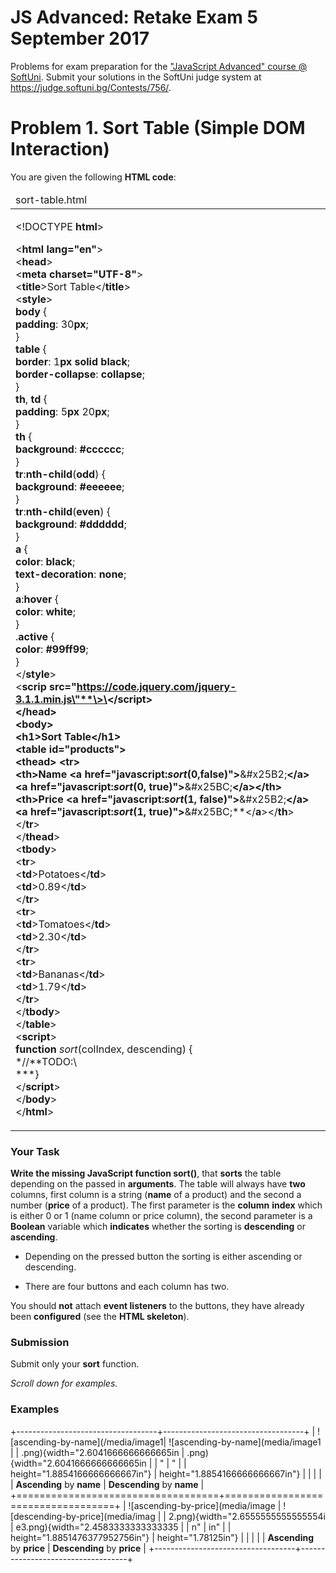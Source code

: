 JS Advanced: Retake Exam 5 September 2017
=========================================

Problems for exam preparation for the ["JavaScript Advanced" course @
SoftUni](https://softuni.bg/courses/javascript-advanced). Submit your
solutions in the SoftUni judge system at
<https://judge.softuni.bg/Contests/756/>.

Problem 1. Sort Table (Simple DOM Interaction)
==============================================

You are given the following **HTML code**:

<table>
    <thead>
        <tr><td>sort-table.html</td></tr>
    </thead>
    <tbody>
        <tr>
            <td>

  \<!DOCTYPE **html**\>  
                                    
  \<**html lang=\"en\"**\>                                            
  \<**head**\>                                                        
  \<**meta charset=\"UTF-8\"**\>                                      
  \<**title**\>Sort Table\</**title**\>                               
    \<**style**\>  
       **body** {  
  **padding**: 30**px**;  
  }  
  **table** {  
  **border**: 1**px solid black**;  
  **border-collapse**: **collapse**;  
  }  
  **th**, **td** {  
  **padding**: 5**px** 20**px**;  
  }  
  **th** {  
  **background**: **\#cccccc**;  
  }  
  **tr**:**nth-child**(**odd**) {  
  **background**: **\#eeeeee**;  
  }  
  **tr**:**nth-child**(**even**) {  
  **background**: **\#dddddd**;  
  }  
  **a** {  
  **color**: **black**;  
  **text-decoration**: **none**;  
  }  
  **a**:**hover** {  
  **color**: **white**;  
  }  
  .**active** {  
  **color**: **\#99ff99**;  
  }  
  \</**style**\>  
  \<**scrip src=\"https://code.jquery.com/jquery-3.1.1.min.js\"**\>\</**script**\>  
  \</**head**\>  
  \<**body**\>  
  \<**h1**\>Sort Table\</**h1**\>  
  \<**table id=\"products\"**\>  
  \<**thead**\> 
  \<**tr**\>  
  \<**th**\>Name \<**a href=\"javascript:***sort***(0,false)\"**\>**&\#x25B2;**\</**a**\>   
  \<**a href=\"javascript:***sort***(0, true)\"**\>**&\#x25BC;**\</**a**\>\</**th**\>  
  \<**th**\>Price \<**a href=\"javascript:***sort***(1, false)\"**\>**&\#x25B2;**\</**a**\>  
   \<**a href=\"javascript:***sort***(1, true)\"**\>**&\#x25BC;**\</**a**\>\</**th**\>  
  \</**tr**\>  
  \</**thead**\>  
  \<**tbody**\>  
  \<**tr**\>  
  \<**td**\>Potatoes\</**td**\>  
  \<**td**\>0.89\</**td**\>  
  \</**tr**\>  
  \<**tr**\>  
  \<**td**\>Tomatoes\</**td**\>  
  \<**td**\>2.30\</**td**\>  
  \</**tr**\>  
  \<**tr**\>  
  \<**td**\>Bananas\</**td**\>  
  \<**td**\>1.79\</**td**\>  
  \</**tr**\>  
  \</**tbody**\>  
  \</**table**\>  
  \<**script**\>  
  **function** *sort*(colIndex, descending) {  
  *//**TODO:\  
  ***}  
  \</**script**\>    
  \</**body**\>  
  \</**html**\>  

</pre>                                                     
</td></tr>
</tbody>
</table>

### Your Task

**Write the missing JavaScript function sort()**, that **sorts** the
table depending on the passed in **arguments**. The table will always
have **two** columns, first column is a string (**name** of a product)
and the second a number (**price** of a product). The first parameter is
the **column** **index** which is either 0 or 1 (name column or price
column), the second parameter is a **Boolean** variable which
**indicates** whether the sorting is **descending** or **ascending**.

-   Depending on the pressed button the sorting is either ascending or
    descending.

-   There are four buttons and each column has two.

You should **not** attach **event listeners** to the buttons, they have
already been **configured** (see the **HTML skeleton**).

### Submission

Submit only your **sort** function.

*Scroll down for examples.*

### Examples

+-----------------------------------+-----------------------------------+
| ![ascending-by-name](/media/image1| ![ascending-by-name](media/image1 |
| .png){width="2.6041666666666665in | .png){width="2.6041666666666665in |
| "                                 | "                                 |
| height="1.8854166666666667in"}    | height="1.8854166666666667in"}    |
|                                   |                                   |
| **Ascending** by **name**         | **Descending** by **name**        |
+===================================+===================================+
| ![ascending-by-price](media/image | ![descending-by-price](media/imag |
| 2.png){width="2.6555555555555554i | e3.png){width="2.4583333333333335 |
| n"                                | in"                               |
| height="1.8851476377952756in"}    | height="1.78125in"}               |
|                                   |                                   |
| **Ascending** by **price**        | **Descending** by **price**       |
+-----------------------------------+-----------------------------------+
